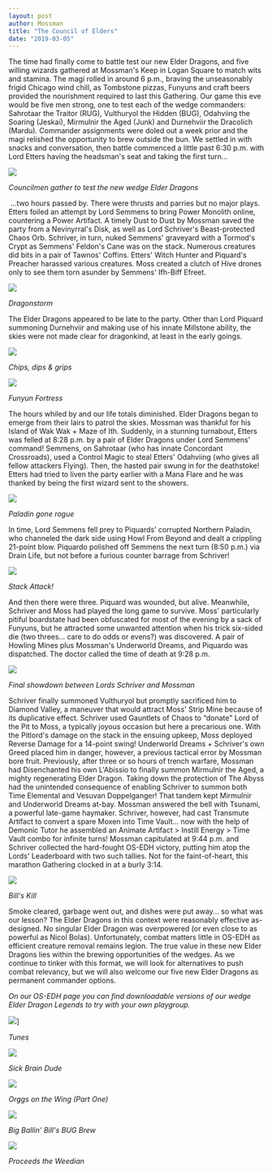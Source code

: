 ```yaml
---
layout: post
author: Mossman
title: "The Council of Elders"
date: "2019-03-05"
---
```


The time had finally come to battle test our new Elder Dragons, and five willing wizards gathered at Mossman's Keep in Logan Square to match wits and stamina. The magi rolled in around 6 p.m., braving the unseasonably frigid Chicago wind chill, as Tombstone pizzas, Funyuns and craft beers provided the nourishment required to last this Gathering. Our game this eve would be five men strong, one to test each of the wedge commanders: Sahrotaar the Traitor (RUG), Vulthuryol the Hidden (BUG), Odahviing the Soaring (Jeskai), Mirmulnir the Aged (Junk) and Durnehviir the Dracolich (Mardu). Commander assignments were doled out a week prior and the magi relished the opportunity to brew outside the bun. We settled in with snacks and conversation, then battle commenced a little past 6:30 p.m. with Lord Etters having the headsman's seat and taking the first turn...

![](/assets/images/2019/03/council.jpg)

*Councilmen gather to test the new wedge Elder Dragons*

 ...two hours passed by. There were thrusts and parries but no major plays. Etters foiled an attempt by Lord Semmens to bring Power Monolith online, countering a Power Artifact. A timely Dust to Dust by Mossman saved the party from a Nevinyrral's Disk, as well as Lord Schriver's Beast-protected Chaos Orb. Schriver, in turn, nuked Semmens' graveyard with a Tormod's Crypt as Semmens' Feldon's Cane was on the stack. Numerous creatures did bits in a pair of Tawnos' Coffins. Etters' Witch Hunter and Piquard's Preacher harassed various creatures. Moss created a clutch of Hive drones only to see them torn asunder by Semmens' Ifh-Biff Efreet.

![](/assets/images/2019/03/draco2.png)

*Dragonstorm*

The Elder Dragons appeared to be late to the party. Other than Lord Piquard summoning Durnehviir and making use of his innate Millstone ability, the skies were not made clear for dragonkind, at least in the early goings.

![](/assets/images/2019/03/shanessiqgrip.jpg)

*Chips, dips & grips*

![](/assets/images/2019/03/mossboard.png)

*Funyun Fortress*

The hours whiled by and our life totals diminished. Elder Dragons began to emerge from their lairs to patrol the skies. Mossman was thankful for his Island of Wak Wak + Maze of Ith. Suddenly, in a stunning turnabout, Etters was felled at 8:28 p.m. by a pair of Elder Dragons under Lord Semmens' command! Semmens, on Sahrotaar (who has innate Concordant Crossroads), used a Control Magic to steal Etters' Odahviing (who gives all fellow attackers Flying). Then, the hasted pair swung in for the deathstoke! Etters had tried to liven the party earlier with a Mana Flare and he was thanked by being the first wizard sent to the showers.

![](/assets/images/2019/03/howlinpaladin.jpg)

*Paladin gone rogue*

In time, Lord Semmens fell prey to Piquards’ corrupted Northern Paladin, who channeled the dark side using Howl From Beyond and dealt a crippling 21-point blow. Piquardo polished off Semmens the next turn (8:50 p.m.) via Drain Life, but not before a furious counter barrage from Schriver!

![](/assets/images/2019/03/thastacck.jpg)

*Stack Attack!*

And then there were three. Piquard was wounded, but alive. Meanwhile, Schriver and Moss had played the long game to survive. Moss' particularly pitiful boardstate had been obfuscated for most of the evening by a sack of Funyuns, but he attracted some unwanted attention when his trick six-sided die (two threes... care to do odds or evens?) was discovered. A pair of Howling Mines plus Mossman's Underworld Dreams, and Piquardo was dispatched. The doctor called the time of death at 9:28 p.m.

![](/assets/images/2019/03/laughs.jpg)

*Final showdown between Lords Schriver and Mossman*

Schriver finally summoned Vulthuryol but promptly sacrificed him to Diamond Valley, a maneuver that would attract Moss' Strip Mine because of its duplicative effect. Schriver used Gauntlets of Chaos to “donate" Lord of the Pit to Moss, a typically joyous occasion but here a precarious one. With the Pitlord's damage on the stack in the ensuing upkeep, Moss deployed Reverse Damage for a 14-point swing! Underworld Dreams + Schriver's own Greed placed him in danger, however, a previous tactical error by Mossman bore fruit. Previously, after three or so hours of trench warfare, Mossman had Disenchanted his own L'Abissio to finally summon Mirmulnir the Aged, a mighty regenerating Elder Dragon. Taking down the protection of The Abyss had the unintended consequence of enabling Schriver to summon both Time Elemental and Vesuvan Doppelganger! That tandem kept Mirmulnir and Underworld Dreams at-bay. Mossman answered the bell with Tsunami, a powerful late-game haymaker. Schriver, however, had cast Transmute Artifact to convert a spare Moxen into Time Vault... now with the help of Demonic Tutor he assembled an Animate Artifact > Instill Energy > Time Vault combo for infinite turns! Mossman capitulated at 9:44 p.m. and Schriver collected the hard-fought OS-EDH victory, putting him atop the Lords' Leaderboard with two such tallies. Not for the faint-of-heart, this marathon Gathering clocked in at a burly 3:14.

![](/assets/images/2019/03/Bills-Kill.jpg)

*Bill's Kill*

Smoke cleared, garbage went out, and dishes were put away... so what was our lesson? The Elder Dragons in this context were reasonably effective as-designed. No singular Elder Dragon was overpowered (or even close to as powerful as Nicol Bolas). Unfortunately, combat matters little in OS-EDH as efficient creature removal remains legion. The true value in these new Elder Dragons lies within the brewing opportunities of the wedges. As we continue to tinker with this format, we will look for alternatives to push combat relevancy, but we will also welcome our five new Elder Dragons as permanent commander options.

*On our OS-EDH page you can find downloadable versions of our wedge Elder Dragon Legends to try with your own playgroup.*

![](/assets/images/2019/03/tunes.png)]

*Tunes*

![](/assets/images/2019/03/ettersboard.jpg)

*Sick Brain Dude*

![](/assets/images/2019/03/orggonawing.jpg)

*Orggs on the Wing (Part One)*

![](/assets/images/2019/03/billwinningdeck-1.jpg)

*Big Ballin' Bill's BUG Brew*

![](/assets/images/2019/03/piquardboard-1.jpg)

*Proceeds the Weedian*
